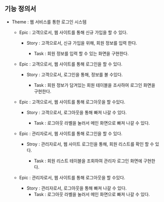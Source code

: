 ## 기능 정의서



- Theme : 웹 서비스를 통한 로그인 시스템

  

  - Epic : 고객으로서, 웹 사이트를 통해 신규 가입을 할 수 있다.

    - Story : 고객으로서,  신규 가입을 위해, 회원 정보를 입력 한다.

      - Task : 회원 정보를 입력 할 수 있는 화면을 구현한다.

        

  - Epic : 고객으로서, 웹 사이트를 통해 로그인을 할 수 있다.

    - Story : 고객으로서, 로그인을 통해, 정보를 볼 수있다.

      - Task : 회원 정보가 담겨있는 회원 테이블을 조사하여 로그인 화면을 구현한다.

        

  - Epic : 고객으로서, 웹 사이트를 통해 로그아웃을 할 수있다.

    - Story : 고객으로서, 로그아웃을 통해 빠져 나갈 수 있다.

      - Task : 로그아웃 라벨을 눌러서 메인 화면으로 빠져 나갈 수 있다.

        

  - Epic : 관리자로서, 웹 사이트를 통해 로그인을 할 수 있다.

    - Stroy : 관리자로서, 웹 사이트 로그인을 통해, 회원 리스트를 확인 할 수 있다.

      - Task : 회원 리스트 테이블을 조회하여 관리자 로그인 화면에 구현한다.

        

  - Epic : 관리자로서, 웹 사이트를 통해 로그아웃을 할 수있다.

    - Story : 관리자로서, 로그아웃을 통해 빠져 나갈 수 있다.
      - Task : 로그아웃 라벨을 눌러서 메인 화면으로 빠져 나갈 수 있다.

    

    

    

